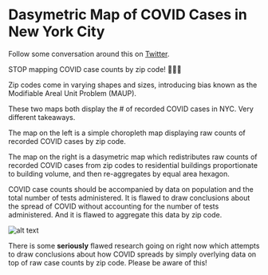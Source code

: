 # Dasymetric Map of COVID Cases in New York City

Follow some conversation around this on [Twitter](https://twitter.com/wgeary/status/1252636419111165953?s=20).

STOP mapping COVID case counts by zip code! 🙅‍♀️🚫

Zip codes come in varying shapes and sizes, introducing bias known as the Modifiable Areal Unit Problem (MAUP).

These two maps both display the # of recorded COVID cases in NYC. Very different takeaways.

The map on the left is a simple choropleth map displaying raw counts of recorded COVID cases by zip code.

The map on the right is a dasymetric map which redistributes raw counts of recorded COVID cases from zip codes to residential buildings proportionate to building volume, and then re-aggregates by equal area hexagon.

COVID case counts should be accompanied by data on population and the total number of tests administered. It is flawed to draw conclusions about the spread of COVID without accounting for the number of tests administered. And it is flawed to aggregate this data by zip code.

![alt text](assets/comparison_table_zip_hex_smoothed.png "COVID Cases and Tests")

There is some **seriously** flawed research going on right now which attempts to draw conclusions about how COVID spreads by simply overlying data on top of raw case counts by zip code. Please be aware of this!
